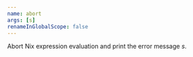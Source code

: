 ```yaml
---
name: abort
args: [s]
renameInGlobalScope: false
---
```

Abort Nix expression evaluation and print the error message *s*.
